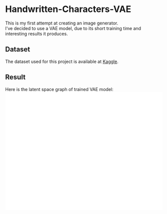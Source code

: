 # Handwritten-Characters-VAE
This is my first attempt at creating an image generator.  
I've decided to use a VAE model, due to its short training time and interesting results it produces. 

## Dataset

The dataset used for this project is available at [Kaggle](https://www.kaggle.com/datasets/sachinpatel21/az-handwritten-alphabets-in-csv-format).

## Result

Here is the latent space graph of trained VAE model:
![image](Characters_latent_space.png)
